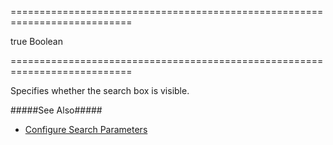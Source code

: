 ===========================================================================
<!--default-->true<!--/default-->
<!--type-->Boolean<!--/type-->
===========================================================================

<!--shortDescription-->
Specifies whether the search box is visible.
<!--/shortDescription-->

<!--fullDescription-->
#####See Also#####
- [Configure Search Parameters](/Documentation/Guide/Widgets/Lookup/Configure_Search_Parameters/)
<!--/fullDescription-->
